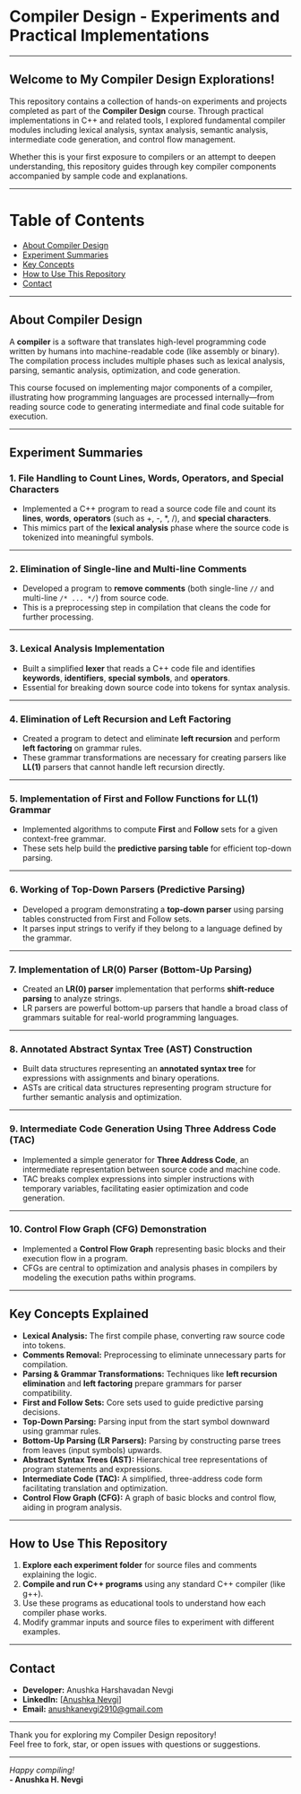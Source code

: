 # Compiler Design - Experiments and Practical Implementations

---

## Welcome to My Compiler Design Explorations!

This repository contains a collection of hands-on experiments and projects completed as part of the **Compiler Design** course. Through practical implementations in C++ and related tools, I explored fundamental compiler modules including lexical analysis, syntax analysis, semantic analysis, intermediate code generation, and control flow management.

Whether this is your first exposure to compilers or an attempt to deepen understanding, this repository guides through key compiler components accompanied by sample code and explanations.

---

# Table of Contents

- [About Compiler Design](#about-compiler-design)  
- [Experiment Summaries](#experiment-summaries)  
- [Key Concepts](#key-concepts)  
- [How to Use This Repository](#how-to-use-this-repository)  
- [Contact](#contact)  

---

## About Compiler Design

A **compiler** is a software that translates high-level programming code written by humans into machine-readable code (like assembly or binary). The compilation process includes multiple phases such as lexical analysis, parsing, semantic analysis, optimization, and code generation.

This course focused on implementing major components of a compiler, illustrating how programming languages are processed internally—from reading source code to generating intermediate and final code suitable for execution.

---

## Experiment Summaries

### 1. File Handling to Count Lines, Words, Operators, and Special Characters

- Implemented a C++ program to read a source code file and count its **lines**, **words**, **operators** (such as +, -, *, /), and **special characters**.
- This mimics part of the **lexical analysis** phase where the source code is tokenized into meaningful symbols.

---

### 2. Elimination of Single-line and Multi-line Comments

- Developed a program to **remove comments** (both single-line `//` and multi-line `/* ... */`) from source code.
- This is a preprocessing step in compilation that cleans the code for further processing.

---

### 3. Lexical Analysis Implementation

- Built a simplified **lexer** that reads a C++ code file and identifies **keywords**, **identifiers**, **special symbols**, and **operators**.
- Essential for breaking down source code into tokens for syntax analysis.

---

### 4. Elimination of Left Recursion and Left Factoring

- Created a program to detect and eliminate **left recursion** and perform **left factoring** on grammar rules.
- These grammar transformations are necessary for creating parsers like **LL(1)** parsers that cannot handle left recursion directly.

---

### 5. Implementation of First and Follow Functions for LL(1) Grammar

- Implemented algorithms to compute **First** and **Follow** sets for a given context-free grammar.
- These sets help build the **predictive parsing table** for efficient top-down parsing.

---

### 6. Working of Top-Down Parsers (Predictive Parsing)

- Developed a program demonstrating a **top-down parser** using parsing tables constructed from First and Follow sets.
- It parses input strings to verify if they belong to a language defined by the grammar.

---

### 7. Implementation of LR(0) Parser (Bottom-Up Parsing)

- Created an **LR(0) parser** implementation that performs **shift-reduce parsing** to analyze strings.
- LR parsers are powerful bottom-up parsers that handle a broad class of grammars suitable for real-world programming languages.

---

### 8. Annotated Abstract Syntax Tree (AST) Construction

- Built data structures representing an **annotated syntax tree** for expressions with assignments and binary operations.
- ASTs are critical data structures representing program structure for further semantic analysis and optimization.

---

### 9. Intermediate Code Generation Using Three Address Code (TAC)

- Implemented a simple generator for **Three Address Code**, an intermediate representation between source code and machine code.
- TAC breaks complex expressions into simpler instructions with temporary variables, facilitating easier optimization and code generation.

---

### 10. Control Flow Graph (CFG) Demonstration

- Implemented a **Control Flow Graph** representing basic blocks and their execution flow in a program.
- CFGs are central to optimization and analysis phases in compilers by modeling the execution paths within programs.

---

## Key Concepts Explained

- **Lexical Analysis:** The first compile phase, converting raw source code into tokens.
- **Comments Removal:** Preprocessing to eliminate unnecessary parts for compilation.
- **Parsing & Grammar Transformations:** Techniques like **left recursion elimination** and **left factoring** prepare grammars for parser compatibility.
- **First and Follow Sets:** Core sets used to guide predictive parsing decisions.
- **Top-Down Parsing:** Parsing input from the start symbol downward using grammar rules.
- **Bottom-Up Parsing (LR Parsers):** Parsing by constructing parse trees from leaves (input symbols) upwards.
- **Abstract Syntax Trees (AST):** Hierarchical tree representations of program statements and expressions.
- **Intermediate Code (TAC):** A simplified, three-address code form facilitating translation and optimization.
- **Control Flow Graph (CFG):** A graph of basic blocks and control flow, aiding in program analysis.

---

## How to Use This Repository

1. **Explore each experiment folder** for source files and comments explaining the logic.  
2. **Compile and run C++ programs** using any standard C++ compiler (like g++).  
3. Use these programs as educational tools to understand how each compiler phase works.  
4. Modify grammar inputs and source files to experiment with different examples.  

---

## Contact

- **Developer:** Anushka Harshavadan Nevgi  
- **LinkedIn:** [[Anushka Nevgi](https://www.linkedin.com/in/anushka-nevgi/)]  
- **Email:** anushkanevgi2910@gmail.com  

---

Thank you for exploring my Compiler Design repository!  
Feel free to fork, star, or open issues with questions or suggestions.

---

*Happy compiling!*  
**- Anushka H. Nevgi**


